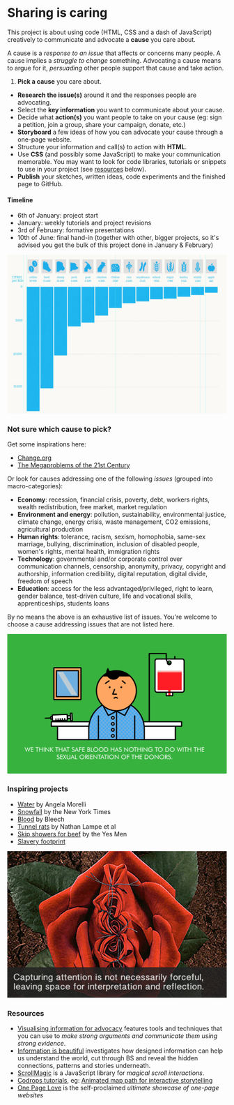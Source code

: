 # Sharing is caring

This project is about using code (HTML, CSS and a dash of JavaScript) creatively to communicate and advocate a **cause** you care about.

A cause is a *response to an issue* that affects or concerns many people. A cause implies a *struggle to change* something. Advocating a cause means to argue for it, *persuading* other people support that cause and take action. 

1. **Pick a cause** you care about.
* **Research the issue(s)** around it and the responses people are advocating.
* Select the **key information** you want to communicate about your cause.
* Decide what **action(s)** you want people to take on your cause (eg: sign a petition, join a group, share your campaign, donate, etc.)
* **Storyboard** a few ideas of how you can advocate your cause through a one-page website. 
* Structure your information and call(s) to action with **HTML**.
* Use **CSS** (and possibly some JavaScript) to make your communication memorable. You may want to look for code libraries, tutorials or snippets to use in your project (see [resources](#resources) below).
* **Publish** your sketches, written ideas, code experiments and the finished page to GitHub.

#### Timeline

* 6th of January: project start
* January: weekly tutorials and project revisions
* 3rd of February: formative presentations
* 10th of June: final hand-in (together with other, bigger projects, so it's advised you get the bulk of this project done in January & February)

[![Water, an interactive essay by Angela Morelli](assets/water.jpg)](http://www.angelamorelli.com/water/)

### Not sure which cause to pick?

Get some inspirations here:

* [Change.org](https://www.change.org)
* [The Megaproblems of the 21st Century](http://www.jamesmartin.com/book/megaproblems.cfm)

Or look for causes addressing one of the following *issues* (grouped into macro-categories):

* **Economy**: recession, financial crisis, poverty, debt, workers rights, wealth redistribution, free market,  market regulation
* **Environment and energy**: pollution, sustainability, environmental justice, climate change, energy crisis, waste management, CO2 emissions, agricultural production
* **Human rights**: tolerance, racism, sexism, homophobia, same-sex marriage, bullying, discrimination, inclusion of disabled people, women's rights, mental health, immigration rights
* **Technology**: governmental and/or corporate control over communication channels, censorship, anonymity, privacy, copyright and authorship, information credibility, digital reputation, digital divide, freedom of speech
* **Education**: access for the less advantaged/privileged, right to learn, gender balance, test-driven culture, life and vocational skills, apprenticeships, students loans

By no means the above is an exhaustive list of issues. You're welcome to choose a cause addressing issues that are not listed here. 

[![](assets/blood.png)](http://buntspenden.bleech.de/en/)

### Inspiring projects

* [Water](http://www.angelamorelli.com/water/) by Angela Morelli
* [Snowfall](http://www.nytimes.com/projects/2012/snow-fall) by the New York Times
* [Blood](http://buntspenden.bleech.de/en/) by Bleech
* [Tunnel rats](http://www.framescollection.com/tunnelrats.html) by Nathan Lampe et al
* [Skip showers for beef](http://www.skipshowersforbeef.com/) by the Yes Men
* [Slavery footprint](http://slaveryfootprint.org/)

[![](assets/infoadvocacy-rosecut.jpg)](http://visualisingadvocacy.org/getbook)

### Resources

* [Visualising information for advocacy](http://visualisingadvocacy.org/) features tools and techniques that you can use to *make strong arguments and communicate them using strong evidence*.
* [Information is beautiful](http://www.informationisbeautiful.net/) investigates how designed information can help us understand the world, cut through BS and reveal the hidden connections, patterns and stories underneath. 
* [ScrollMagic](http://scrollmagic.io) is a JavaScript library for *magical scroll interactions*.
* [Codrops tutorials](http://tympanus.net/codrops/category/tutorials/), eg: [Animated map path for interactive storytelling](http://tympanus.net/codrops/2015/12/16/animated-map-path-for-interactive-storytelling/)
* [One Page Love](https://onepagelove.com/) is the self-proclaimed *ultimate showcase of one-page websites*

<!--

http://www.creativebloq.com/web-design/parallax-scrolling-1131762

-->

<!--
Today:

1. Form teams.
* Start photographing objects around Ravensbourne.
* Set up a GitHub repository for your team project.

Between today and next week:

1. Continue capturing images, both individually and as a team. You may want to borrow a DSLR camera from the CLR...
* Edit images (optional). 
* Record your creative process in your blogs.

Next week:

1. Review your work in class
* What have you made?
* How can you improve it?

Formative presentation (28.10):

1. Present your work as a team, both process and results.
* Reflect on what you learned from it.
-->